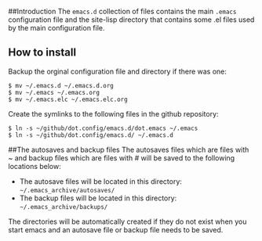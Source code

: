 ##Introduction
The `emacs.d` collection of files contains the main `.emacs` configuration file and the site-lisp directory that contains some .el files used by the main configuration file.

## How to install
Backup the orginal configuration file and directory if there was one:
~~~
$ mv ~/.emacs.d ~/.emacs.d.org
$ mv ~/.emacs ~/.emacs.org
$ mv ~/.emacs.elc ~/.emacs.elc.org
~~~

Create the symlinks to the following files in the github repository:
~~~
$ ln -s ~/github/dot.config/emacs.d/dot.emacs ~/.emacs
$ ln -s ~/github/dot.config/emacs.d/ ~/.emacs.d
~~~

##The autosaves and backup files
The autosaves files which are files with *~* and backup files which are files with *#* will be saved to the following locations below:

* The autosave files will be located in this directory: `~/.emacs_archive/autosaves/`
* The backup files will be located in this directory: `~/.emacs_archive/backups/`

The directories will be automatically created if they do not exist when you start emacs and an autosave file or backup file needs to be saved.


